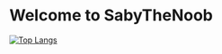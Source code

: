 # Welcome to SabyTheNoob


[![Top Langs](https://github-readme-stats.vercel.app/api/top-langs/?username=sabythenoob&layout=donut)](https://github.com/sabythenoob/github-readme-stats)
